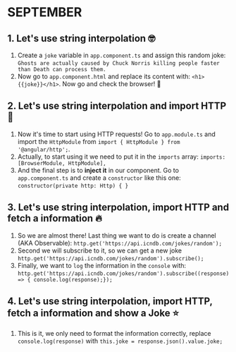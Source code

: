 # SEPTEMBER

## 1. Let's use string interpolation 🤓

1. Create a `joke` variable in `app.component.ts` and assign this random joke: `Ghosts are actually caused by Chuck Norris killing people faster than Death can process them.`
1. Now go to `app.component.html` and replace its content with: `<h1>{{joke}}</h1>`. Now go and check the browser! 🚀

## 2. Let's use string interpolation and import HTTP 🔌

1. Now it's time to start using HTTP requests! Go to `app.module.ts` and import the `HttpModule` from `import { HttpModule } from '@angular/http';`.
2. Actually, to start using it we need to put it in the `imports` array: `imports: [BrowserModule, HttpModule],`
3. And the final step is to **inject it** in our component. Go to `app.component.ts` and create a `constructor` like this one: `constructor(private http: Http) { }`

## 3. Let's use string interpolation, import HTTP and fetch a information 🔥

1. So we are almost there! Last thing we want to do is create a channel (AKA Observable): `http.get('https://api.icndb.com/jokes/random');`
2. Second we will subscribe to it, so we can get a new joke `http.get('https://api.icndb.com/jokes/random').subscribe();`
3. Finally, we want to `log` the information in the `console` with: `http.get('https://api.icndb.com/jokes/random').subscribe((response) => { console.log(response);});`

## 4. Let's use string interpolation, import HTTP, fetch a information and show a Joke ⭐️

1. This is it, we only need to format the information correctly, replace `console.log(response)` with `this.joke = response.json().value.joke;`